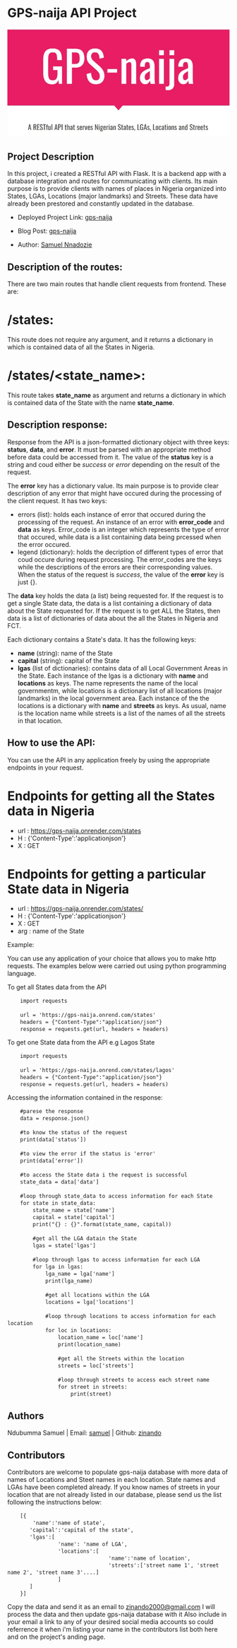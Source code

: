 # GPS-naija API Project
![GPS-naija API Banner image](static/assets/images/gps-naija.jpg)

## Project Description
In this project, i created a RESTful API with Flask. It is a backend app with a database integration and routes for communicating with clients. Its main purpose is to provide clients with names of places in Nigeria organized into States, LGAs, Locations (major landmarks) and Streets. These data have already been prestored and constantly updated in the database.

* Deployed Project Link: [gps-naija](https://gps-naija.onrender.com)
* Blog Post: [gps-naija](https://www.linkedin.com/posts/samuel-nnadozie-38349476_gps-naija-is-a-restful-api-that-serves-names-activity-7076487358199607296-qqKS?utm_source=share&utm_medium=member_desktop)

* Author: [Samuel Nnadozie](https://www.linkedin.com/in/samuel-nnadozie-38349476)

## Description of the routes:
There are two main routes that handle client requests from frontend. These are:

# /states: 
This route does not require any argument, and it returns a dictionary in which is contained data of all the States in Nigeria. 

# /states/<state_name>:
This route takes <b>state_name</b> as argument and returns a dictionary in which is contained data of the State with the name <b>state_name</b>.

## Description response:
Response from the API is a json-formatted dictionary object with three keys: <b>status</b>, <b>data</b>, and <b>error</b>. It must be parsed with an appropriate method before data could be accessed from it.
The value of the <b>status</b> key is a string and coud either be <i>success</i> or <i>error</i> depending on the result of the request.

The <b>error</b> key has a dictionary value. Its main purpose is to provide clear description of any error that might have occured during the processing of the client request. It has two keys:
- errors (list): holds each instance of error that occured during the processing of the request. An instance of an error with <b>error_code</b> and <b>data</b> as keys. Error_code is an integer which represents the type of error that occured, while data is a list containing data being prcessed when the error occured.
- legend (dictionary): holds the decription of different types of error that coud occure during request processing. The error_codes are the keys while the descriptions of the errors are their corresponding values.
When the status of the request is <i>success</i>, the value of the <b>error</b> key is just {}.

The <b>data</b> key holds the data (a list) being requested for. If the request is to get a single State data, the data is a list containing a dictionary of data about the State requested for. If the request is to get ALL the States, then data is a list of dictionaries of data about the all the States in Nigeria and FCT.

Each dictionary contains a State's data. It has the following keys: 
- <b>name</b> (string): name of the State
- <b>capital</b> (string): capital of the State
- <b>lgas</b> (list of dictionaries): contains data of all Local Government Areas in the State. Each instance of the lgas is a dictionary with <b>name</b> and <b>locations</b> as keys. The name represents the name of the local governmentm, while locations is a dictionary list of all locations (major landmarks) in the local government area. Each instance of the the locations is a dictionary with <b>name</b> and <b>streets</b> as keys. As usual, name is the location name while streets is a list of the names of all the streets in that location.

## How to use the API:
You can use the API in any application freely by using the appropriate endpoints in your request.

# Endpoints for getting all the States data in Nigeria
- url : https://gps-naija.onrender.com/states
- H : {'Content-Type':'applicationjson'}
- X : GET


# Endpoints for getting a particular State data in Nigeria
- url : https://gps-naija.onrender.com/states/<arg>
- H : {'Content-Type':'applicationjson'}
- X : GET
- arg : name of the State

Example:

You can use any application of your choice that allows you to make http requests. The examples below were 
carried out using python programming language.

To get all States data from the API

```
	import requests

	url = 'https://gps-naija.onrend.com/states'
	headers = {"Content-Type":"application/json"}
	response = requests.get(url, headers = headers)
```

To get one State data from the API e.g Lagos State

```
	import requests

	url = 'https://gps-naija.onrend.com/states/lagos'
	headers = {"Content-Type":"application/json"}
	response = requests.get(url, headers = headers)
```

Accessing the information contained in the response:

```
	#parese the response
	data = response.json()

	#to know the status of the request
	print(data['status'])

	#to view the error if the status is 'error'
	print(data['error'])

	#to access the State data i the request is successful
	state_data = data['data']

	#loop through state_data to access information for each State
	for state in state_data:
		state_name = state['name']
		capital = state['capital']
		print("{} : {}".format(state_name, capital))

		#get all the LGA datain the State
		lgas = state['lgas']

		#loop through lgas to access information for each LGA
		for lga in lgas:
			lga_name = lga['name']
			print(lga_name)

			#get all locations within the LGA
			locations = lga['locations'] 

			#loop through locations to access information for each location
			for loc in locations:
				location_name = loc['name']
				print(location_name)

				#get all the Streets within the location
				streets = loc['streets']

				#loop through streets to access each street name
				for street in streets:
					print(street) 
```

## Authors

Ndubumma Samuel | Email: [samuel](mailto:belovedsamex@yahoo.com) | Github: [zinando](https://github.com/zinando)

## Contributors
Contributors are welcome to populate gps-naija database with more data of names of Locations and Steet names in each location. State names and LGAs have been completed already.
If you know names of streets in your location that are not already listed in our database, please send us the list following the instructions below:

```
	[{
		'name':'name of state',
	   'capital':'capital of the state',
	   'lgas':[
	   			'name': 'name of LGA',
	   			'locations':[
	   							'name':'name of location',
	   							'streets':['street name 1', 'street name 2', 'street name 3'....]
	   			]
	   ]
	}]     
```

Copy the data and send it as an email to zinando2000@gmail.com
I will process the data and then update gps-naija database with it
Also include in your email a link to any of your desired social media accounts so could referrence it when i'm listing your name in the contributors list both here and on the project's anding page.  	